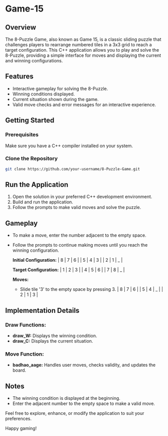 # Game-15

## Overview

The 8-Puzzle Game, also known as Game 15, is a classic sliding puzzle that challenges players to rearrange numbered tiles in a 3x3 grid to reach a target configuration. This C++ application allows you to play and solve the 8-Puzzle, providing a simple interface for moves and displaying the current and winning configurations.

## Features

- Interactive gameplay for solving the 8-Puzzle.
- Winning conditions displayed.
- Current situation shown during the game.
- Valid move checks and error messages for an interactive experience.

## Getting Started

### Prerequisites

Make sure you have a C++ compiler installed on your system.



### Clone the Repository

```bash
git clone https://github.com/your-username/8-Puzzle-Game.git
```

## Run the Application

1. Open the solution in your preferred C++ development environment.
2. Build and run the application.
3. Follow the prompts to make valid moves and solve the puzzle.

## Gameplay

- To make a move, enter the number adjacent to the empty space.
- Follow the prompts to continue making moves until you reach the winning configuration.

  **Initial Configuration:**
  | 8 | 7 | 6 |
  | 5 | 4 | 3 |
  | 2 | 1 | _ |
  
  **Target Configuration:**
  | 1 | 2 | 3 |
  | 4 | 5 | 6 |
  | 7 | 8 | _ |

  **Moves:**
  - Slide tile '3' to the empty space by pressing 3.
  | 8 | 7 | 6 |
  | 5 | 4 | _ |
  | 2 | 1 | 3 |


## Implementation Details

### Draw Functions:

- **draw_W:** Displays the winning condition.
- **draw_C:** Displays the current situation.

### Move Function:

- **badhao_aage:** Handles user moves, checks validity, and updates the board.

## Notes

- The winning condition is displayed at the beginning.
- Enter the adjacent number to the empty space to make a valid move.

Feel free to explore, enhance, or modify the application to suit your preferences.

Happy gaming!

